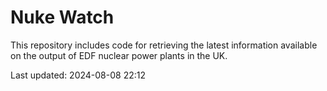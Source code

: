 # Nuke Watch

This repository includes code for retrieving the latest information available on the output of EDF nuclear power plants in the UK.

Last updated: 2024-08-08 22:12